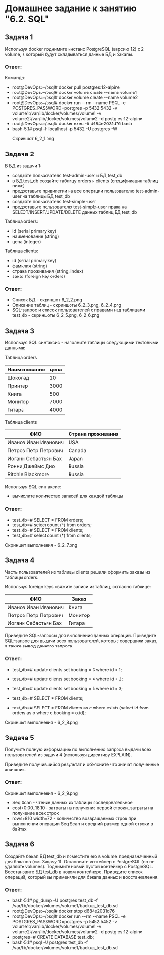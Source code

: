 # Домашнее задание к занятию "6.2. SQL"

## Задача 1

Используя docker поднимите инстанс PostgreSQL (версию 12) c 2 volume, 
в который будут складываться данные БД и бэкапы.

### Ответ:

Команды: 

- root@DevOps:~/psql# docker pull postgres:12-alpine
- root@DevOps:~/psql# docker volume create --name volume1
- root@DevOps:~/psql# docker volume create --name volume2
- root@DevOps:~/psql# docker run --rm --name PSQL -e POSTGRES_PASSWORD=postgres -p 5432:5432 -v volume1:/var/lib/docker/volumes/volume1 -v volume2:/var/lib/docker/volumes/volume2 -d postgres:12-alpine
- root@DevOps:~/psql# docker exec -it d684e2031d76 bash
- bash-5.1# psql -h localhost -p 5432 -U postgres -W <p>
Скриншот 6_2_1.png

## Задача 2

В БД из задачи 1: 
- создайте пользователя test-admin-user и БД test_db
- в БД test_db создайте таблицу orders и clients (спeцификация таблиц ниже)
- предоставьте привилегии на все операции пользователю test-admin-user на таблицы БД test_db
- создайте пользователя test-simple-user  
- предоставьте пользователю test-simple-user права на SELECT/INSERT/UPDATE/DELETE данных таблиц БД test_db

Таблица orders:
- id (serial primary key)
- наименование (string)
- цена (integer)

Таблица clients:
- id (serial primary key)
- фамилия (string)
- страна проживания (string, index)
- заказ (foreign key orders)

### Ответ:
    
- Список БД - скриншот 6_2_2.png
- Описание таблиц - скриншоты 6_2_3.png, 6_2_4.png
- SQL-запрос и список пользователей с правами над таблицами test_db - скриншоты 6_2_5.png, 6_2_6.png

## Задача 3

Используя SQL синтаксис - наполните таблицы следующими тестовыми данными:

Таблица orders

|Наименование|цена|
|------------|----|
|Шоколад| 10 |
|Принтер| 3000 |
|Книга| 500 |
|Монитор| 7000|
|Гитара| 4000|

Таблица clients

|ФИО|Страна проживания|
|------------|----|
|Иванов Иван Иванович| USA |
|Петров Петр Петрович| Canada |
|Иоганн Себастьян Бах| Japan |
|Ронни Джеймс Дио| Russia|
|Ritchie Blackmore| Russia|

Используя SQL синтаксис:
- вычислите количество записей для каждой таблицы 

### Ответ:
- test_db=# SELECT * FROM orders;
- test_db=# select count (*) from orders;
- test_db=# SELECT * FROM clients;
- test_db=# select count (*) from clients;
<p>
Скриншот выполнения - 6_2_7.png

## Задача 4

Часть пользователей из таблицы clients решили оформить заказы из таблицы orders.

Используя foreign keys свяжите записи из таблиц, согласно таблице:

|ФИО|Заказ|
|------------|----|
|Иванов Иван Иванович| Книга |
|Петров Петр Петрович| Монитор |
|Иоганн Себастьян Бах| Гитара |

Приведите SQL-запросы для выполнения данных операций.
Приведите SQL-запрос для выдачи всех пользователей, которые совершили заказ, а также вывод данного запроса.

### Ответ:
  
- test_db=# update  clients set booking = 3 where id = 1;
- test_db=# update  clients set booking = 4 where id = 2;
- test_db=# update  clients set booking = 5 where id = 3;

- test_db=# SELECT * FROM clients;
- test_db=# SELECT * FROM clients as c where exists (select id from orders as o where c.booking = o.id);
<p>
Скриншот выполнения - 6_2_8.png

## Задача 5

Получите полную информацию по выполнению запроса выдачи всех пользователей из задачи 4 
(используя директиву EXPLAIN).

Приведите получившийся результат и объясните что значат полученные значения.
  
### Ответ:

Скриншот выполнения - 6_2_9.png
  
- Seq Scan - чтение данных из таблицы последовательное
- cost=0.00..18.10 - затраты на получение первой строки..затраты на получение всех строк
- rows=810 width=72 - количество возвращаемых строк при выполнении операции Seq Scan и средний размер одной строки в байтах

## Задача 6

Создайте бэкап БД test_db и поместите его в volume, предназначенный для бэкапов (см. Задачу 1).
Остановите контейнер с PostgreSQL (но не удаляйте volumes).
Поднимите новый пустой контейнер с PostgreSQL.
Восстановите БД test_db в новом контейнере.
Приведите список операций, который вы применяли для бэкапа данных и восстановления. 
	
### Ответ:
	
- bash-5.1# pg_dump -U postgres test_db -f /var/lib/docker/volumes/volume1/backup_test_db.sql
- root@DevOps:~/psql# docker stop d684e2031d76
- root@DevOps:~/psql# docker run --rm --name PSQL -e POSTGRES_PASSWORD=postgres -p 5452:5452 -v volume1:/var/lib/docker/volumes/volume1 -v volume2:/var/lib/docker/volumes/volume2 -d postgres:12-alpine
- postgres=# CREATE DATABASE test_db;
- bash-5.1# psql -U postgres test_db -f /var/lib/docker/volumes/volume1/backup_test_db.sql
